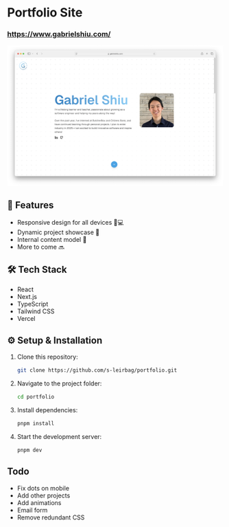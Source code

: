 # Portfolio Site

### https://www.gabrielshiu.com/

[![Screenshot](public/ss.png)](https://www.gabrielshiu.com/)

## 🚀 Features
- Responsive design for all devices 📱💻
- Dynamic project showcase 🎨
- Internal content model 🧩
- More to come 🔜

## 🛠️ Tech Stack
- React
- Next.js
- TypeScript
- Tailwind CSS
- Vercel

## ⚙️ Setup & Installation
1. Clone this repository:
   ```bash
   git clone https://github.com/s-leirbag/portfolio.git
   ```
2. Navigate to the project folder:
   ```bash
   cd portfolio
   ```
3. Install dependencies:
   ```bash
   pnpm install
   ```
4. Start the development server:
   ```bash
   pnpm dev
   ```

## Todo
- Fix dots on mobile
- Add other projects
- Add animations
- Email form
- Remove redundant CSS
